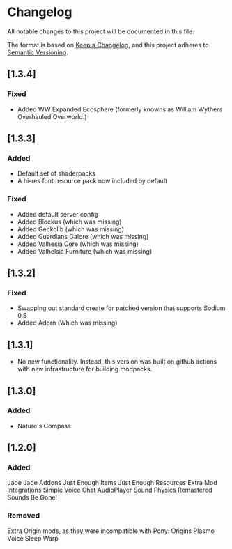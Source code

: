 # Changelog

All notable changes to this project will be documented in this file.

The format is based on [Keep a Changelog](https://keepachangelog.com/en/1.0.0/),
and this project adheres to [Semantic Versioning](https://semver.org/spec/v2.0.0.html).

## [1.3.4]

### Fixed

- Added WW Expanded Ecosphere (formerly knowns as William Wythers Overhauled Overworld.) 

## [1.3.3]

### Added

- Default set of shaderpacks
- A hi-res font resource pack now included by default

### Fixed

- Added default server config
- Added Blockus (which was missing)
- Added Geckolib (which was missing)
- Added Guardians Galore (which was missing)
- Added Valhesia Core (which was missing)
- Added Valhelsia Furniture (which was missing)

## [1.3.2]

### Fixed

- Swapping out standard create for patched version that supports Sodium 0.5
- Added Adorn (Which was missing)

## [1.3.1]

- No new functionality. Instead, this version was built on github actions with new infrastructure for building modpacks.

## [1.3.0]

### Added

- Nature's Compass

## [1.2.0]

### Added

Jade
Jade Addons
Just Enough Items
Just Enough Resources
Extra Mod Integrations
Simple Voice Chat
AudioPlayer
Sound Physics Remastered
Sounds Be Gone!

### Removed

Extra Origin mods, as they were incompatible with Pony: Origins
Plasmo Voice
Sleep Warp

